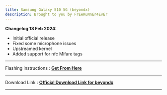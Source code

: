 ```yaml
---
title: Samsung Galaxy S10 5G (beyondx) 
description: Brought to you by FrEeRuNnEr4EvEr
---
```


<b>Changelog 18 Feb 2024:</b>
- Initial official release
- Fixed some microphone issues
- Upstreamed kernel
- Added support for nfc Mifare tags

----
Flashing instructions : [**Get From Here**](https://github.com/Matrixx-Devices/Matrixx-Devices.github.io/blob/main/devices/samsung/beyondx_inst.md)

----
Download Link : [**Official Download Link for beyondx**](https://sourceforge.net/projects/projectmatrixx/files/Android-14/beyondx/)

----

